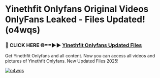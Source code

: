 # Yinethfit Onlyfans Original Videos 0nlyFans Leaked - Files Updated! (o4wqs)

<h3>🔴 CLICK HERE 🌐==►► <a href="https://tinyurl.com/2m67pmp6" rel="nofollow">Yinethfit Onlyfans Updated Files</a></h3>

Get Yinethfit Onlyfans and all content. Now you can access all videos and pictures of Yinethfit Onlyfans. New Updated Files 2025!

[![o4wqs](https://i.imgur.com/H4QAA4z.gif)](https://tinyurl.com/2m67pmp6)